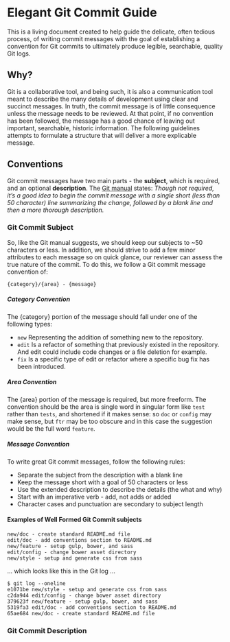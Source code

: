 # Elegant Git Commit Guide

This is a living document created to help guide the delicate, often tedious process, of writing commit messages with the goal of establishing a convention for Git commits to ultimately produce legible, searchable, quality Git logs.

## Why?
Git is a collaborative tool, and being such, it is also a communication tool meant to describe the many details of development using clear and succinct messages.  In truth, the commit message is of little consequence unless the message needs to be reviewed.  At that point, if no convention has been followed, the message has a good chance of leaving out important, searchable, historic information.  The following guidelines attempts to formulate a structure that will deliver a more explicable message.


## Conventions
Git commit messages have two main parts - the **subject**, which is required, and an optional **description**.  The [Git manual](https://www.kernel.org/pub/software/scm/git/docs/git-commit.html#_discussion) states:  *Though not required, it’s a good idea to begin the commit message with a single short (less than 50 character) line summarizing the change, followed by a blank line and then a more thorough description.*

### Git Commit Subject
So, like the Git manual suggests, we should keep our subjects to ~50 characters or less.  In addition, we should strive to add a few minor attributes to each message so on quick glance, our reviewer can assess the true nature of the commit.  To do this, we follow a Git commit message convention of:

    {category}/{area} - {message}

##### Category Convention
The {category} portion of the message should fall under one of the following types:

  * `new` Representing the addition of something new to the repository.
  * `edit` Is a refactor of something that previously existed in the repository.  And edit could include code changes or a file deletion for example.
  * `fix` Is a specific type of edit or refactor where a specific bug fix has been introduced.

##### Area Convention
The {area} portion of the message is required, but more freeform.  The convention should be the area is single word in singular form like `test` rather than `tests`, and shortened if it makes sense: so `doc` or `config` may make sense, but `ftr` may be too obscure and in this case the suggestion would be the full word `feature`.

##### Message Convention
To write great Git commit messages, follow the following rules:

  * Separate the subject from the description with a blank line
  * Keep the message short with a goal of 50 characters or less
  * Use the extended description to describe the details (the what and why)
  * Start with an imperative verb - add, not adds or added
  * Character cases and punctuation are secondary to subject length

#### Examples of Well Formed Git Commit subjects

    new/doc - create standard README.md file
    edit/doc - add conventions section to README.md
    new/feature - setup gulp, bower, and sass
    edit/config - change bower asset directory
    new/style - setup and generate css from sass

... which looks like this in the Git log ...

    $ git log --oneline
    e1071be new/style - setup and generate css from sass
    c2da944 edit/config - change bower asset directory
    379623f new/feature - setup gulp, bower, and sass
    5319fa3 edit/doc - add conventions section to README.md
    65ae684 new/doc - create standard README.md file

### Git Commit Description
